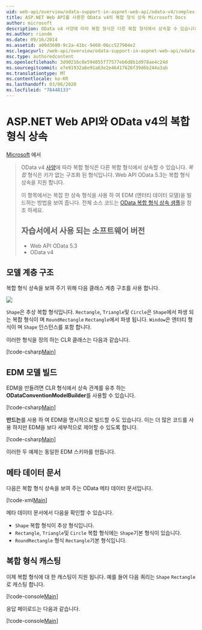 ```yaml
---
uid: web-api/overview/odata-support-in-aspnet-web-api/odata-v4/complex-type-inheritance-in-odata-v4
title: ASP.NET Web API를 사용한 OData v4의 복합 형식 상속 Microsoft Docs
author: microsoft
description: OData v4 사양에 따라 복합 형식은 다른 복합 형식에서 상속할 수 있습니다. 복합 형식은 키가 없는 구조화 된 형식입니다. 웹 API ...
ms.author: riande
ms.date: 09/16/2014
ms.assetid: a00d3600-9c2a-41bc-9460-06cc527904e2
msc.legacyurl: /web-api/overview/odata-support-in-aspnet-web-api/odata-v4/complex-type-inheritance-in-odata-v4
msc.type: authoredcontent
ms.openlocfilehash: 3d90216c8e594055f77577eb6d8b1d978ae4c24d
ms.sourcegitcommit: e7e91932a6e91a63e2e46417626f39d6b244a3ab
ms.translationtype: MT
ms.contentlocale: ko-KR
ms.lasthandoff: 03/06/2020
ms.locfileid: "78448133"
---
```

# <a name="complex-type-inheritance-in-odata-v4-with-aspnet-web-api"></a>ASP.NET Web API와 OData v4의 복합 형식 상속

[Microsoft](https://github.com/microsoft) 에서

> OData v4 [사양](http://www.odata.org/documentation/odata-version-4-0/)에 따라 복합 형식은 다른 복합 형식에서 상속할 수 있습니다. *복합* 형식은 키가 없는 구조화 된 형식입니다. Web API OData 5.3는 복합 형식 상속을 지원 합니다.
> 
> 이 항목에서는 복잡 한 상속 형식을 사용 하 여 EDM (엔터티 데이터 모델)을 빌드하는 방법을 보여 줍니다. 전체 소스 코드는 [OData 복합 형식 상속 샘플](http://aspnet.codeplex.com/sourcecontrol/latest#Samples/WebApi/OData/v4/ODataComplexTypeInheritanceSample/ReadMe.txt)을 참조 하세요.
> 
> ## <a name="software-versions-used-in-the-tutorial"></a>자습서에서 사용 되는 소프트웨어 버전
> 
> 
> - Web API OData 5.3
> - OData v4

## <a name="model-hierarchy"></a>모델 계층 구조

복합 형식 상속을 보여 주기 위해 다음 클래스 계층 구조를 사용 합니다.

![](complex-type-inheritance-in-odata-v4/_static/image1.png)

`Shape`은 추상 복합 형식입니다. `Rectangle`, `Triangle`및 `Circle`은 `Shape`에서 파생 되는 복합 형식이 며 `RoundRectangle` `Rectangle`에서 파생 됩니다. `Window`은 엔터티 형식이 며 `Shape` 인스턴스를 포함 합니다.

이러한 형식을 정의 하는 CLR 클래스는 다음과 같습니다.

[!code-csharp[Main](complex-type-inheritance-in-odata-v4/samples/sample1.cs)]

## <a name="build-the-edm-model"></a>EDM 모델 빌드

EDM을 만들려면 CLR 형식에서 상속 관계를 유추 하는 **ODataConventionModelBuilder**를 사용할 수 있습니다.

[!code-csharp[Main](complex-type-inheritance-in-odata-v4/samples/sample2.cs)]

**만드는**를 사용 하 여 EDM을 명시적으로 빌드할 수도 있습니다. 이는 더 많은 코드를 사용 하지만 EDM을 보다 세부적으로 제어할 수 있도록 합니다.

[!code-csharp[Main](complex-type-inheritance-in-odata-v4/samples/sample3.cs)]

이러한 두 예제는 동일한 EDM 스키마를 만듭니다.

## <a name="metadata-document"></a>메타 데이터 문서

다음은 복합 형식 상속을 보여 주는 OData 메타 데이터 문서입니다.

[!code-xml[Main](complex-type-inheritance-in-odata-v4/samples/sample4.xml?highlight=13,17,25,30)]

메타 데이터 문서에서 다음을 확인할 수 있습니다.

- `Shape` 복합 형식이 추상 형식입니다.
- `Rectangle`, `Triangle`및 `Circle` 복합 형식에는 `Shape`기본 형식이 있습니다.
- `RoundRectangle` 형식 `Rectangle`기본 형식입니다.

## <a name="casting-complex-types"></a>복합 형식 캐스팅

이제 복합 형식에 대 한 캐스팅이 지원 됩니다. 예를 들어 다음 쿼리는 `Shape` `Rectangle`로 캐스팅 합니다.

[!code-console[Main](complex-type-inheritance-in-odata-v4/samples/sample5.cmd)]

응답 페이로드는 다음과 같습니다.

[!code-console[Main](complex-type-inheritance-in-odata-v4/samples/sample6.cmd)]
